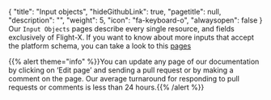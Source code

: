 {
  "title": "Input objects",
  "hideGithubLink": true,
	"pagetitle": null,
  "description": "",
  "weight": 5,
  "icon": "fa-keyboard-o",
  "alwaysopen": false
}
Our `Input Objects` pages describe every single resource, and fields exclusively of Flight-X. If you want to know about more inputs that accept the platform schema, you can take a look to this [pages](/travelgatex/reference/inputobjects/)

{{% alert theme="info" %}}You can update any page of our documentation by clicking on ‘Edit page’ and sending a pull request or by making a comment on the page. Our average turnaround for responding to pull requests or comments is less than 24 hours.{{% /alert %}}
